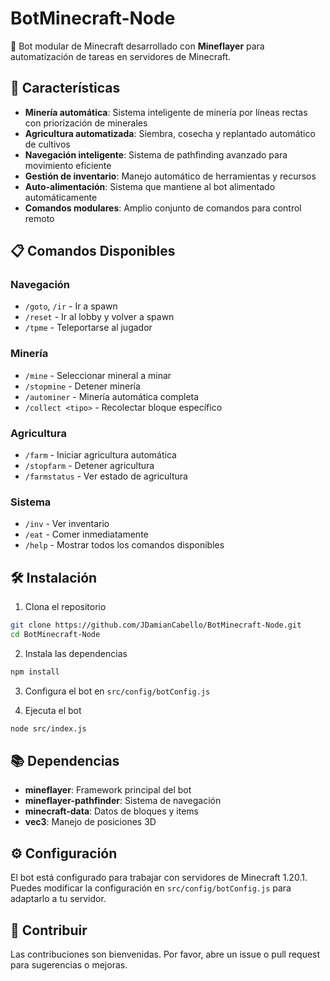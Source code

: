 # BotMinecraft-Node

🤖 Bot modular de Minecraft desarrollado con **Mineflayer** para automatización de tareas en servidores de Minecraft.

## 🚀 Características

- **Minería automática**: Sistema inteligente de minería por líneas rectas con priorización de minerales
- **Agricultura automatizada**: Siembra, cosecha y replantado automático de cultivos
- **Navegación inteligente**: Sistema de pathfinding avanzado para movimiento eficiente
- **Gestión de inventario**: Manejo automático de herramientas y recursos
- **Auto-alimentación**: Sistema que mantiene al bot alimentado automáticamente
- **Comandos modulares**: Amplio conjunto de comandos para control remoto

## 📋 Comandos Disponibles

### Navegación
- `/goto`, `/ir` - Ir a spawn
- `/reset` - Ir al lobby y volver a spawn
- `/tpme` - Teleportarse al jugador

### Minería
- `/mine` - Seleccionar mineral a minar
- `/stopmine` - Detener minería
- `/autominer` - Minería automática completa
- `/collect <tipo>` - Recolectar bloque específico

### Agricultura
- `/farm` - Iniciar agricultura automática
- `/stopfarm` - Detener agricultura
- `/farmstatus` - Ver estado de agricultura

### Sistema
- `/inv` - Ver inventario
- `/eat` - Comer inmediatamente
- `/help` - Mostrar todos los comandos disponibles

## 🛠️ Instalación

1. Clona el repositorio
```bash
git clone https://github.com/JDamianCabello/BotMinecraft-Node.git
cd BotMinecraft-Node
```

2. Instala las dependencias
```bash
npm install
```

3. Configura el bot en `src/config/botConfig.js`

4. Ejecuta el bot
```bash
node src/index.js
```

## 📚 Dependencias

- **mineflayer**: Framework principal del bot
- **mineflayer-pathfinder**: Sistema de navegación
- **minecraft-data**: Datos de bloques y items
- **vec3**: Manejo de posiciones 3D

## ⚙️ Configuración

El bot está configurado para trabajar con servidores de Minecraft 1.20.1. Puedes modificar la configuración en `src/config/botConfig.js` para adaptarlo a tu servidor.

## 🤝 Contribuir

Las contribuciones son bienvenidas. Por favor, abre un issue o pull request para sugerencias o mejoras.
